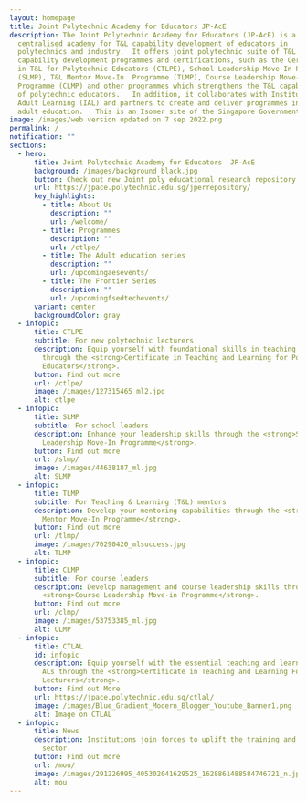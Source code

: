 ```yaml
---
layout: homepage
title: Joint Polytechnic Academy for Educators JP-AcE
description: The Joint Polytechnic Academy for Educators (JP-AcE) is a
  centralised academy for T&L capability development of educators in
  polytechnics and industry.  It offers joint polytechnic suite of T&L baseline
  capability development programmes and certifications, such as the Certificate
  in T&L for Polytechnic Educators (CTLPE), School Leadership Move-In Programme
  (SLMP), T&L Mentor Move-In  Programme (TLMP), Course Leadership Move-In
  Programme (CLMP) and other programmes which strengthens the T&L capabilities
  of polytechnic educators.   In addition, it collaborates with Institute of
  Adult Learning (IAL) and partners to create and deliver programmes in area of
  adult education.   This is an Isomer site of the Singapore Government.
image: /images/web version updated on 7 sep 2022.png
permalink: /
notification: ""
sections:
  - hero:
      title: Joint Polytechnic Academy for Educators  JP-AcE
      background: /images/background black.jpg
      button: Check out new Joint poly educational research repository!
      url: https://jpace.polytechnic.edu.sg/jperrepository/
      key_highlights:
        - title: About Us
          description: ""
          url: /welcome/
        - title: Programmes
          description: ""
          url: /ctlpe/
        - title: The Adult education series
          description: ""
          url: /upcomingaesevents/
        - title: The Frontier Series
          description: ""
          url: /upcomingfsedtechevents/
      variant: center
      backgroundColor: gray
  - infopic:
      title: CTLPE
      subtitle: For new polytechnic lecturers
      description: Equip yourself with foundational skills in teaching and learning
        through the <strong>Certificate in Teaching and Learning for Polytechnic
        Educators</strong>.
      button: Find out more
      url: /ctlpe/
      image: /images/127315465_ml2.jpg
      alt: ctlpe
  - infopic:
      title: SLMP
      subtitle: For school leaders
      description: Enhance your leadership skills through the <strong>School
        Leadership Move-In Programme</strong>.
      button: Find out more
      url: /slmp/
      image: /images/44638187_ml.jpg
      alt: SLMP
  - infopic:
      title: TLMP
      subtitle: For Teaching & Learning (T&L) mentors
      description: Develop your mentoring capabilities through the <strong>T&L
        Mentor Move-In Programme</strong>.
      button: Find out more
      url: /tlmp/
      image: /images/70290420_mlsuccess.jpg
      alt: TLMP
  - infopic:
      title: CLMP
      subtitle: For course leaders
      description: Develop management and course leadership skills through the
        <strong>Course Leadership Move-in Programme</strong>.
      button: Find out more
      url: /clmp/
      image: /images/53753385_ml.jpg
      alt: CLMP
  - infopic:
      title: CTLAL
      id: infopic
      description: Equip yourself with the essential teaching and learning skills for
        ALs through the <strong>Certificate in Teaching and Learning For Adjunct
        Lecturers</strong>.
      button: Find out More
      url: https://jpace.polytechnic.edu.sg/ctlal/
      image: /images/Blue_Gradient_Modern_Blogger_Youtube_Banner1.png
      alt: Image on CTLAL
  - infopic:
      title: News
      description: Institutions join forces to uplift the training and adult education
        sector.
      button: Find out more
      url: /mou/
      image: /images/291226995_405302041629525_1628861488584746721_n.jpg
      alt: mou
---
```

